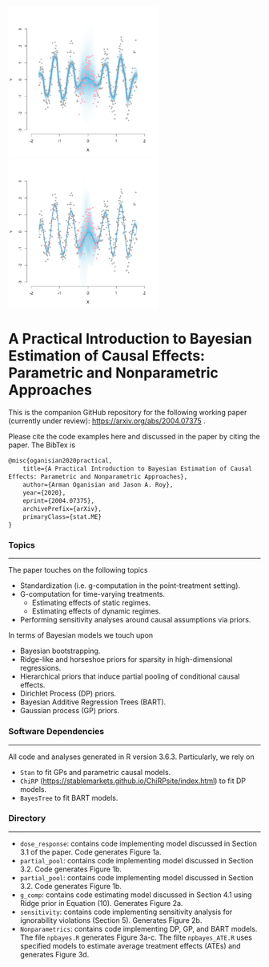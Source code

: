 <p float="center">
  <img src="/Nonparametrics/dp_oscil.png" width="300" />
  <img src="/Nonparametrics/gp_oscil.png" width="300" /> 
</p>

# A Practical Introduction to Bayesian Estimation of Causal Effects: Parametric and Nonparametric Approaches

This is the companion GitHub repository for the following working paper (currently under review): https://arxiv.org/abs/2004.07375 .

Please cite the code examples here and discussed in the paper by citing the paper. The BibTex is

```
@misc{oganisian2020practical,
    title={A Practical Introduction to Bayesian Estimation of Causal Effects: Parametric and Nonparametric Approaches},
    author={Arman Oganisian and Jason A. Roy},
    year={2020},
    eprint={2004.07375},
    archivePrefix={arXiv},
    primaryClass={stat.ME}
}
```

### Topics

---

The paper touches on the following topics
- Standardization (i.e. g-computation in the point-treatment setting).
- G-computation for time-varying treatments.
  - Estimating effects of static regimes.
  - Estimating effects of dynamic regimes.
- Performing sensitivity analyses around causal assumptions via priors.

In terms of Bayesian models we touch upon
- Bayesian bootstrapping. 
- Ridge-like and horseshoe priors for sparsity in high-dimensional regressions. 
- Hierarchical priors that induce partial pooling of conditional causal effects.
- Dirichlet Process (DP) priors.
- Bayesian Additive Regression Trees (BART).
- Gaussian process (GP) priors.

### Software Dependencies

---

All code and analyses generated in R version 3.6.3. Particularly, we rely on 
- `Stan` to fit GPs and parametric causal models. 
- `ChiRP` (https://stablemarkets.github.io/ChiRPsite/index.html) to fit DP models. 
- `BayesTree` to fit BART models.

### Directory

---

- `dose_response`: contains code implementing model discussed in Section 3.1 of the paper. Code generates Figure 1a.
- `partial_pool`: contains code implementing model discussed in Section 3.2. Code generates Figure 1b.
- `partial_pool`: contains code implementing model discussed in Section 3.2. Code generates Figure 1b.
- `g_comp`: contains code estimating model discussed in Section 4.1 using Ridge prior in Equation (10). Generates Figure 2a.
- `sensitivity`: contains code implementing sensitivity analysis for ignorability violations (Section 5). Generates Figure 2b.
- `Nonparametrics`: contains code implementing DP, GP, and BART models. The file `npbayes.R` generates Figure 3a-c. The filte `npbayes_ATE.R` uses specified models to estimate average treatment effects (ATEs) and generates Figure 3d.


